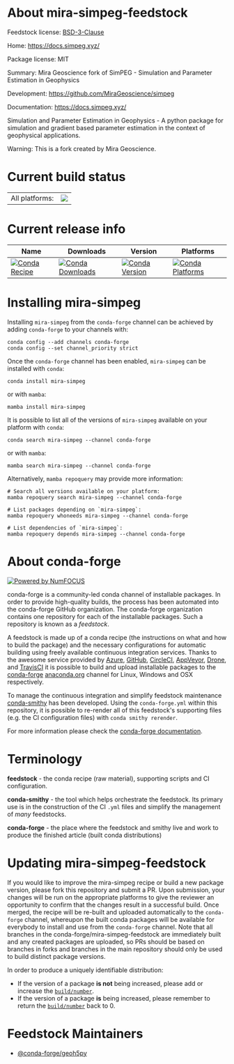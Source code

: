 About mira-simpeg-feedstock
===========================

Feedstock license: [BSD-3-Clause](https://github.com/conda-forge/mira-simpeg-feedstock/blob/main/LICENSE.txt)

Home: https://docs.simpeg.xyz/

Package license: MIT

Summary: Mira Geoscience fork of SimPEG - Simulation and Parameter Estimation in Geophysics

Development: https://github.com/MiraGeoscience/simpeg

Documentation: https://docs.simpeg.xyz/

Simulation and Parameter Estimation in Geophysics - A python package for simulation and 
gradient based parameter estimation in the context of geophysical applications.

Warning:
This is a fork created by Mira Geoscience.

Current build status
====================


<table><tr><td>All platforms:</td>
    <td>
      <a href="https://dev.azure.com/conda-forge/feedstock-builds/_build/latest?definitionId=23308&branchName=main">
        <img src="https://dev.azure.com/conda-forge/feedstock-builds/_apis/build/status/mira-simpeg-feedstock?branchName=main">
      </a>
    </td>
  </tr>
</table>

Current release info
====================

| Name | Downloads | Version | Platforms |
| --- | --- | --- | --- |
| [![Conda Recipe](https://img.shields.io/badge/recipe-mira--simpeg-green.svg)](https://anaconda.org/conda-forge/mira-simpeg) | [![Conda Downloads](https://img.shields.io/conda/dn/conda-forge/mira-simpeg.svg)](https://anaconda.org/conda-forge/mira-simpeg) | [![Conda Version](https://img.shields.io/conda/vn/conda-forge/mira-simpeg.svg)](https://anaconda.org/conda-forge/mira-simpeg) | [![Conda Platforms](https://img.shields.io/conda/pn/conda-forge/mira-simpeg.svg)](https://anaconda.org/conda-forge/mira-simpeg) |

Installing mira-simpeg
======================

Installing `mira-simpeg` from the `conda-forge` channel can be achieved by adding `conda-forge` to your channels with:

```
conda config --add channels conda-forge
conda config --set channel_priority strict
```

Once the `conda-forge` channel has been enabled, `mira-simpeg` can be installed with `conda`:

```
conda install mira-simpeg
```

or with `mamba`:

```
mamba install mira-simpeg
```

It is possible to list all of the versions of `mira-simpeg` available on your platform with `conda`:

```
conda search mira-simpeg --channel conda-forge
```

or with `mamba`:

```
mamba search mira-simpeg --channel conda-forge
```

Alternatively, `mamba repoquery` may provide more information:

```
# Search all versions available on your platform:
mamba repoquery search mira-simpeg --channel conda-forge

# List packages depending on `mira-simpeg`:
mamba repoquery whoneeds mira-simpeg --channel conda-forge

# List dependencies of `mira-simpeg`:
mamba repoquery depends mira-simpeg --channel conda-forge
```


About conda-forge
=================

[![Powered by
NumFOCUS](https://img.shields.io/badge/powered%20by-NumFOCUS-orange.svg?style=flat&colorA=E1523D&colorB=007D8A)](https://numfocus.org)

conda-forge is a community-led conda channel of installable packages.
In order to provide high-quality builds, the process has been automated into the
conda-forge GitHub organization. The conda-forge organization contains one repository
for each of the installable packages. Such a repository is known as a *feedstock*.

A feedstock is made up of a conda recipe (the instructions on what and how to build
the package) and the necessary configurations for automatic building using freely
available continuous integration services. Thanks to the awesome service provided by
[Azure](https://azure.microsoft.com/en-us/services/devops/), [GitHub](https://github.com/),
[CircleCI](https://circleci.com/), [AppVeyor](https://www.appveyor.com/),
[Drone](https://cloud.drone.io/welcome), and [TravisCI](https://travis-ci.com/)
it is possible to build and upload installable packages to the
[conda-forge](https://anaconda.org/conda-forge) [anaconda.org](https://anaconda.org/)
channel for Linux, Windows and OSX respectively.

To manage the continuous integration and simplify feedstock maintenance
[conda-smithy](https://github.com/conda-forge/conda-smithy) has been developed.
Using the ``conda-forge.yml`` within this repository, it is possible to re-render all of
this feedstock's supporting files (e.g. the CI configuration files) with ``conda smithy rerender``.

For more information please check the [conda-forge documentation](https://conda-forge.org/docs/).

Terminology
===========

**feedstock** - the conda recipe (raw material), supporting scripts and CI configuration.

**conda-smithy** - the tool which helps orchestrate the feedstock.
                   Its primary use is in the construction of the CI ``.yml`` files
                   and simplify the management of *many* feedstocks.

**conda-forge** - the place where the feedstock and smithy live and work to
                  produce the finished article (built conda distributions)


Updating mira-simpeg-feedstock
==============================

If you would like to improve the mira-simpeg recipe or build a new
package version, please fork this repository and submit a PR. Upon submission,
your changes will be run on the appropriate platforms to give the reviewer an
opportunity to confirm that the changes result in a successful build. Once
merged, the recipe will be re-built and uploaded automatically to the
`conda-forge` channel, whereupon the built conda packages will be available for
everybody to install and use from the `conda-forge` channel.
Note that all branches in the conda-forge/mira-simpeg-feedstock are
immediately built and any created packages are uploaded, so PRs should be based
on branches in forks and branches in the main repository should only be used to
build distinct package versions.

In order to produce a uniquely identifiable distribution:
 * If the version of a package **is not** being increased, please add or increase
   the [``build/number``](https://docs.conda.io/projects/conda-build/en/latest/resources/define-metadata.html#build-number-and-string).
 * If the version of a package **is** being increased, please remember to return
   the [``build/number``](https://docs.conda.io/projects/conda-build/en/latest/resources/define-metadata.html#build-number-and-string)
   back to 0.

Feedstock Maintainers
=====================

* [@conda-forge/geoh5py](https://github.com/orgs/conda-forge/teams/geoh5py/)

